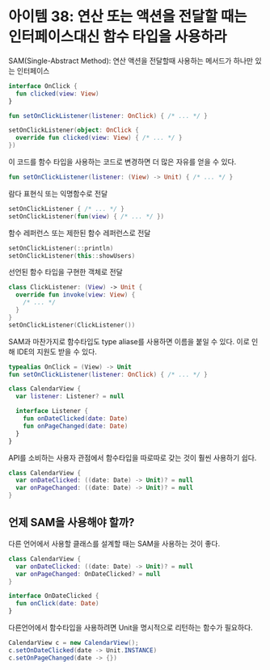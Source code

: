 # 아이템 38: 연산 또는 액션을 전달할 때는 인터페이스대신 함수 타입을 사용하라

SAM(Single-Abstract Method): 연산 액션을 전달할때 사용하는 메서드가 하나만 있는 인터페이스
```kotlin
interface OnClick {
  fun clicked(view: View)
}

fun setOnClickListener(listener: OnClick) { /* ... */ }

setOnClickListener(object: OnClick {
  override fun clicked(view: View) { /* ... */ }
})
```

이 코드를 함수 타입을 사용하는 코드로 변경하면 더 많은 자유를 얻을 수 있다.
```kotlin
fun setOnClickListener(listener: (View) -> Unit) { /* ... */ }
```

람다 표현식 또는 익명함수로 전달
```kotlin
setOnClickListener { /* ... */ }
setOnClickListener(fun(view) { /* ... */ })
```

함수 레퍼런스 또는 제한된 함수 레퍼런스로 전달
```kotlin
setOnClickListener(::println)
setOnClickListener(this::showUsers)
```

선언된 함수 타입을 구현한 객체로 전달
```kotlin
class ClickListener: (View) -> Unit {
  override fun invoke(view: View) {
    /* ... */
  }
}
setOnClickListener(ClickListener())
```

SAM과 마찬가지로 함수타입도 type aliase를 사용하면 이름을 붙일 수 있다.
이로 인해 IDE의 지원도 받을 수 있다.
```kotlin
typealias OnClick = (View) -> Unit
fun setOnClickListener(listener: OnClick) { /* ... */ }
```


```kotlin
class CalendarView {
  var listener: Listener? = null

  interface Listener {
    fun onDateClicked(date: Date)
    fun onPageChanged(date: Date)
  }
}
```

API를 소비하는 사용자 관점에서 함수타입을 따로따로 갖는 것이 훨씬 사용하기 쉽다.
```kotlin
class CalendarView {
  var onDateClicked: ((date: Date) -> Unit)? = null
  var onPageChanged: ((date: Date) -> Unit)? = null
}
```

## 언제 SAM을 사용해야 할까?
다른 언어에서 사용할 클래스를 설계할 때는 SAM을 사용하는 것이 좋다.

```kotlin
class CalendarView {
  var onDateClicked: ((date: Date) -> Unit)? = null
  var onPageChanged: OnDateClicked? = null
}

interface OnDateClicked {
  fun onClick(date: Date)
}
```

다른언어에서 함수타입을 사용하려면 Unit을 명시적으로 리턴하는 함수가 필요하다.
```java
CalendarView c = new CalendarView();
c.setOnDateClicked(date -> Unit.INSTANCE)
c.setOnPageChanged(date -> {})
```
